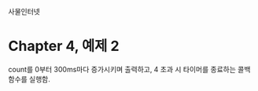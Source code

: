 
사물인터넷

Chapter 4, 예제 2
================================

count를 0부터 300ms마다 증가시키며 출력하고, 4 초과 시 타이머를 종료하는 콜백 함수를 실행함.